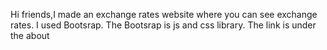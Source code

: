 Hi friends,I made an exchange rates website where you can see exchange rates. I used Bootsrap.  The Bootsrap is js and css library. The link is under the about
